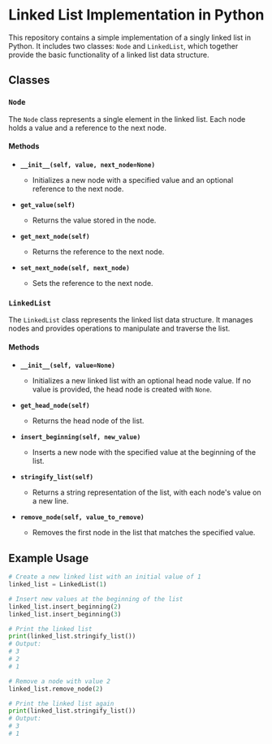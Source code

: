 # Linked List Implementation in Python

This repository contains a simple implementation of a singly linked list in Python. It includes two classes: `Node` and `LinkedList`, which together provide the basic functionality of a linked list data structure.

## Classes

### `Node`

The `Node` class represents a single element in the linked list. Each node holds a value and a reference to the next node.

#### Methods

- **`__init__(self, value, next_node=None)`**
  - Initializes a new node with a specified value and an optional reference to the next node.
  
- **`get_value(self)`**
  - Returns the value stored in the node.
  
- **`get_next_node(self)`**
  - Returns the reference to the next node.
  
- **`set_next_node(self, next_node)`**
  - Sets the reference to the next node.

### `LinkedList`

The `LinkedList` class represents the linked list data structure. It manages nodes and provides operations to manipulate and traverse the list.

#### Methods

- **`__init__(self, value=None)`**
  - Initializes a new linked list with an optional head node value. If no value is provided, the head node is created with `None`.

- **`get_head_node(self)`**
  - Returns the head node of the list.
  
- **`insert_beginning(self, new_value)`**
  - Inserts a new node with the specified value at the beginning of the list.

- **`stringify_list(self)`**
  - Returns a string representation of the list, with each node's value on a new line.

- **`remove_node(self, value_to_remove)`**
  - Removes the first node in the list that matches the specified value.

## Example Usage

```python
# Create a new linked list with an initial value of 1
linked_list = LinkedList(1)

# Insert new values at the beginning of the list
linked_list.insert_beginning(2)
linked_list.insert_beginning(3)

# Print the linked list
print(linked_list.stringify_list())
# Output:
# 3
# 2
# 1

# Remove a node with value 2
linked_list.remove_node(2)

# Print the linked list again
print(linked_list.stringify_list())
# Output:
# 3
# 1
